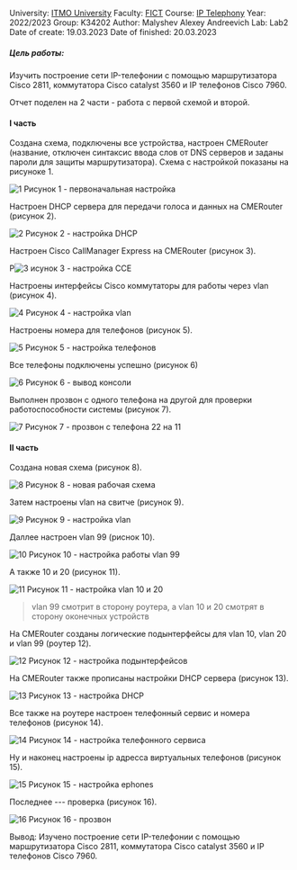 University: [ITMO University](https://itmo.ru/ru/)
Faculty: [FICT](https://fict.itmo.ru)
Course: [IP Telephony](https://github.com/itmo-ict-faculty/ip-telephony)
Year: 2022/2023
Group: K34202
Author: Malyshev Alexey Andreevich
Lab: Lab2
Date of create: 19.03.2023
Date of finished: 20.03.2023

##### Цель работы: 
Изучить построение сети IP-телефонии с помощью маршрутизатора Cisco 2811, коммутатора Cisco catalyst 3560 и IP телефонов Cisco 7960.

Отчет поделен на 2 части - работа с первой схемой и второй.

#### I часть
Создана схема, подключены все устройства, настроен CMERouter (название, отключен синтаксис ввода слов от DNS серверов и заданы пароли для защиты маршрутизатора). Схема с настройкой показаны на рисуноке 1.

![1](https://user-images.githubusercontent.com/57321062/226312511-81a7892c-d697-4fee-a0f9-bb5d1e877707.png)
Рисунок 1 - первоначальная настройка

Настроен DHCP сервера для передачи голоса и данных на CMERouter (рисунок 2).

![2](https://user-images.githubusercontent.com/57321062/226312546-27a55fbf-03af-4fd8-ad30-0c585fc7bbb5.png)
Рисунок 2 - настройка DHCP

Настроен Cisco CallManager Express на CMERouter (рисунок 3).

Р![3](https://user-images.githubusercontent.com/57321062/226312597-18010a8d-b06a-4621-be28-8cd74e00e51e.png)
исунок 3 - настройка CCE

Настроены интерфейсы Cisco коммутаторы для работы через vlan (рисунок 4).

![4](https://user-images.githubusercontent.com/57321062/226312635-75fc16d8-8ad7-4dcc-8407-c056d39fd6a2.png)
Рисунок 4 - настройка vlan

Настроены номера для телефонов (рисунок 5).

![5](https://user-images.githubusercontent.com/57321062/226312654-d1aeff4a-499c-45fc-a64b-1b3bcbee0264.png)
Рисунок 5 - настройка телефонов

Все телефоны подключены успешно (рисунок 6)

![6](https://user-images.githubusercontent.com/57321062/226312665-6de3bdc7-7e54-4afa-9e05-478a012c7665.png)
Рисунок 6 - вывод консоли

Выполнен прозвон с одного телефона на другой для проверки работоспособности системы (рисунок 7).

![7](https://user-images.githubusercontent.com/57321062/226312675-935fd503-0656-4553-8969-df0f0e94262a.png)
Рисунок 7 - прозвон с телефона 22 на 11

#### II часть
Создана новая схема (рисунок 8).

![8](https://user-images.githubusercontent.com/57321062/226312692-65ad406f-68e4-4cd1-b217-a657c2fcced3.png)
Рисунок 8 - новая рабочая схема

Затем настроены vlan на свитче (рисунок 9).

![9](https://user-images.githubusercontent.com/57321062/226312709-3ad2a8ea-ee67-48a4-a74c-de5f8eda2e31.png)
Рисунок 9 - настройка vlan

Даллее настроен vlan 99 (риснок 10).

![10](https://user-images.githubusercontent.com/57321062/226312722-67e98188-439a-49b3-ad3c-7b72ec086cec.png)
Рисунок 10 - настройка работы vlan 99

А также 10 и 20 (рисунок 11).

![11](https://user-images.githubusercontent.com/57321062/226312733-1f89ba2e-631a-4a76-a3cc-28009b12f98d.png)
Рисунок 11 - настройка vlan 10 и 20

> vlan 99 смотрит в сторону роутера, а vlan 10 и 20 смотрят в сторону оконечных устройств

На CMERouter созданы логические подынтерфейсы для vlan 10, vlan 20 и vlan 99 (роутер 12).

![12](https://user-images.githubusercontent.com/57321062/226312744-84a25069-7927-4e4e-a8da-47fd7349b643.png)
Рисунок 12 - настройка подынтерфейсов

На CMERouter также прописаны настройки DHCP сервера (рисунок 13).

![13](https://user-images.githubusercontent.com/57321062/226312753-0b38cd37-1b78-4ae3-9565-086af462a01a.png)
Рисунок 13 - настройка DHCP

Все также на роутере настроен телефонный сервис и номера телефонов (рисунок 14).

![14](https://user-images.githubusercontent.com/57321062/226312760-c4a6efd7-e6a2-48f6-9000-c2e1547ad5f0.png)
Рисунок 14 - настройка телефонного сервиса

Ну и наконец настроены ip адресса виртуальных телефонов (рисунок 15).

![15](https://user-images.githubusercontent.com/57321062/226312822-750d6c4f-e3f5-481d-b03c-fc44cb24f3df.png)
Рисунок 15 - настройка ephones

Последнее --- проверка (рисунок 16).

![16](https://user-images.githubusercontent.com/57321062/226312829-e44c0b6e-b8ed-4a36-8ebf-549078bfdc69.png)
Рисунок 16 - прозвон

Вывод: Изучено построение сети IP-телефонии с помощью маршрутизатора Cisco 2811, коммутатора Cisco catalyst 3560 и IP телефонов Cisco 7960.
